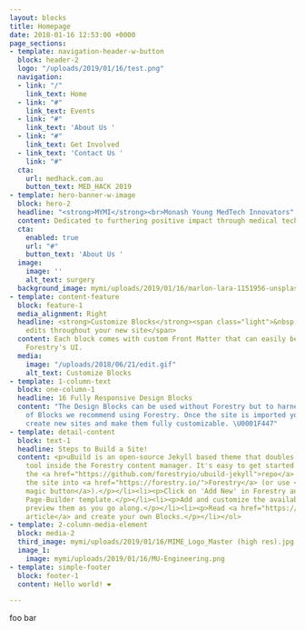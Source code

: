 ```yaml
---
layout: blocks
title: Homepage
date: 2018-01-16 12:53:00 +0000
page_sections:
- template: navigation-header-w-button
  block: header-2
  logo: "/uploads/2019/01/16/test.png"
  navigation:
  - link: "/"
    link_text: Home
  - link: "#"
    link_text: Events
  - link: "#"
    link_text: 'About Us '
  - link: "#"
    link_text: Get Involved
  - link_text: 'Contact Us '
    link: "#"
  cta:
    url: medhack.com.au
    button_text: MED_HACK 2019
- template: hero-banner-w-image
  block: hero-2
  headline: "<strong>MYMI</strong><br>Monash Young MedTech Innovators"
  content: Dedicated to furthering positive impact through medical technology.
  cta:
    enabled: true
    url: "#"
    button_text: 'About Us '
  image:
    image: ''
    alt_text: surgery
  background_image: mymi/uploads/2019/01/16/marlon-lara-1151956-unsplash.jpg
- template: content-feature
  block: feature-1
  media_alignment: Right
  headline: <strong>Customize Blocks</strong><span class="light">&nbsp;to make quick
    edits throughout your new site</span>
  content: Each block comes with custom Front Matter that can easily be edited in
    Forestry's UI.
  media:
    image: "/uploads/2018/06/21/edit.gif"
    alt_text: Customize Blocks
- template: 1-column-text
  block: one-column-1
  headline: 16 Fully Responsive Design Blocks
  content: "The Design Blocks can be used without Forestry but to harness the power
    of Blocks we recommend using Forestry. Once the site is imported you can immediately
    create new sites and make them fully customizable. \U0001F447"
- template: detail-content
  block: text-1
  headline: Steps to Build a Site!
  content: <p>uBuild is an open-source Jekyll based theme that doubles as a builder
    tool inside the Forestry content manager. It's easy to get started!</p><ol><li><p>Fork
    the <a href="https://github.com/forestryio/ubuild-jekyll">repo</a> and import
    the site into <a href="https://forestry.io/">Forestry</a> (or use <a href="https://forestry.io/blog/ubuild-a-new-theme-for-static-sites-using-blocks#even-quicker-start">our
    magic button</a>).</p></li><li><p>Click on 'Add New' in Forestry and select the
    Page-Builder template.</p></li><li><p>Add and customize the available Blocks and
    preview them as you go along.</p></li><li><p>Read <a href="https://forestry.io/blog/ubuild-a-new-theme-for-static-sites-using-blocks/">our
    article</a> and create your own Blocks.</p></li></ol>
- template: 2-column-media-element
  block: media-2
  third_image: mymi/uploads/2019/01/16/MIME_Logo_Master (high res).jpg
  image_1:
    image: mymi/uploads/2019/01/16/MU-Engineering.png
- template: simple-footer
  block: footer-1
  content: Hello world! ❤︎

---
```

foo bar